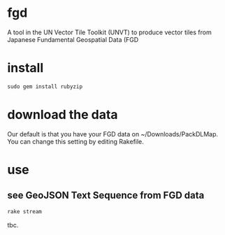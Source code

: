 # fgd
A tool in the UN Vector Tile Toolkit (UNVT) to produce vector tiles from Japanese Fundamental Geospatial Data (FGD

# install
```ruby
sudo gem install rubyzip
```

# download the data
Our default is that you have your FGD data on ~/Downloads/PackDLMap. You can change this setting by editing Rakefile.

# use
## see GeoJSON Text Sequence from FGD data
```zsh
rake stream
```

tbc.

